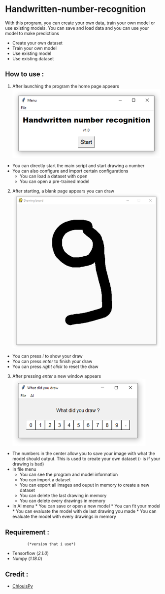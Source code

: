 # Handwritten-number-recognition
With this program, you can create your own data, train your own model or use existing models. You can save and load data and you can use your model to make predictions

- Create your own dataset
- Train your own model 
- Use existing model
- Use existing dataset

## How to use :

1. After launching the program the home page appears 
![alt text](https://github.com/ChlouisPy/Handwritten-number-recognition/blob/main/images/1.png?raw=true)

  - You can directly start the main script and start drawing a number
  - You can also configure and import certain configurations
    * You can load a dataset with open
    * You can open a pre-trained model

2. After starting, a blank page appears you can draw
  ![alt text](https://github.com/ChlouisPy/Handwritten-number-recognition/blob/main/images/2.png?raw=true)
  - You can press *i* to show your draw
  - You can press *enter* to finish your draw
  - You can press *right click* to reset the draw

3. After pressing *enter* a new window appears
  ![alt text](https://github.com/ChlouisPy/Handwritten-number-recognition/blob/main/images/3.png?raw=true)
  
  - The numbers in the center allow you to save your image with what the model should output. This is used to create your own dataset (*-* is if your drawing is bad)
  - In file menu
    * You can see the program and model information
    * You can import a dataset
    * You can export all images and ouput in memory to create a new dataset
    * You can delete the last drawing in memory 
    * You can delete every drawings in memory
  -  In AI menu 
    * You can save or open a new model
    * You can fit your model
    * You can evaluate the model with de last drawing you made 
    * You can evaluate the model with every drawings in memory 
    
## Requirement :
              (*version that i use*)
- Tensorflow  (*2.1.0*)
- Numpy       (*1.18.0*)

## Credit :
- [ChlouisPy](https://github.com/ChlouisPy/)

